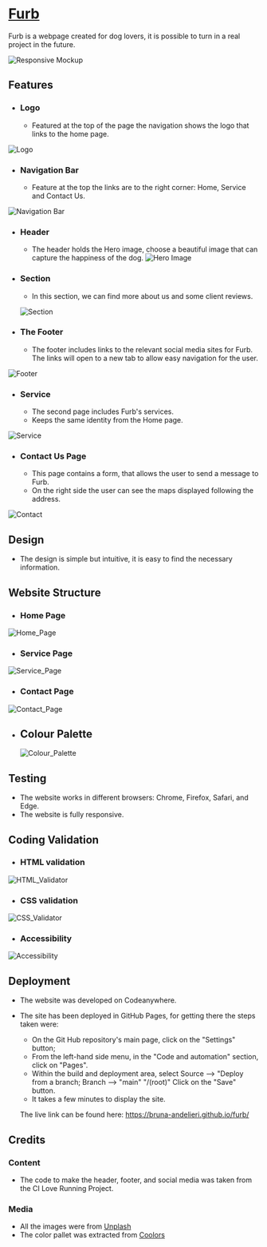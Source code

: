 # [Furb](https://bruna-andelieri.github.io/furb/)

Furb is a webpage created for dog lovers, it is possible to turn in a real project in the future.

![Responsive Mockup](/assets/images/media/mockup.jpg)
## Features

- ### __Logo__
    - Featured at the top of the page the navigation shows the logo that links to the home page.

![Logo](/assets/images/media/logo.jpg)

- ### __Navigation Bar__
  - Feature at the top the links are to the right corner: Home, Service and Contact Us.

![Navigation Bar](/assets/images/media/navigation_bar.jpg)

- ### __Header__
  - The header holds the Hero image, choose a beautiful image that can capture the happiness of the dog.
![Hero Image](/assets/images/media/hero_image.jpg)

- ### __Section__
  - In this section, we can find more about us and some client reviews.
  
  ![Section](/assets/images/media/section.jpg) 
  

  

- ### __The Footer__
  - The footer includes links to the relevant social media sites for Furb. The links will open to a new tab to allow easy navigation for the user.
  
![Footer](/assets/images/media/footer.jpg)

- ### __Service__
  - The second page includes Furb's services.
  - Keeps the same identity from the Home page.

![Service](/assets/images/media/service.jpg)

- ### __Contact Us Page__
  - This page contains a form, that allows the user to send a message to Furb.
  - On the right side the user can see the maps displayed following the address. 

![Contact](/assets/images/media/contact.jpg)

  ## Design
  
  - The design is simple but intuitive, it is easy to find the necessary information.
  
## Website Structure
  
  - ### Home Page
  
  ![Home_Page](/assets/images/media/home_page.jpg)
  
 - ### Service Page
 
 ![Service_Page](/assets/images/media/service_page.jpg)
 
-  ### Contact Page
 ![Contact_Page](/assets/images/media/contact_page.jpg)
 
- ## Colour Palette
  
  ![Colour_Palette](/assets/images/media/color_palette.jpg)


## Testing

  - The website works in different browsers: Chrome, Firefox, Safari, and Edge.
  - The website is fully responsive.
  

## __Coding Validation__

- ### HTML validation

![HTML_Validator](/assets/images/media/html_validator.jpg)

- ### CSS validation

![CSS_Validator](/assets/images/media/css_validator.jpg)

- ### Accessibility

![Accessibility](/assets/images/media/accessibility.jpg)


## __Deployment__

  - The website was developed on Codeanywhere.

  - The site has been deployed in GitHub Pages, for getting there the steps taken were:
    - On the Git Hub repository's main page, click on the "Settings" button;
    - From the left-hand side menu, in the "Code and automation" section, click on "Pages".
    - Within the build and deployment area, select
    Source --> "Deploy from a branch; 
    Branch --> "main" "/(root)"
    Click on the "Save" button.
     - It takes a few minutes to display the site.

     The live link can be found here:
     https://bruna-andelieri.github.io/furb/

## Credits

  ### Content

  - The code to make the header, footer, and social media was taken from the CI Love Running Project.

  ### Media

  - All the images were from [Unplash](https://unsplash.com/)
  - The color pallet was extracted from [Coolors](https://coolors.co/)


    

